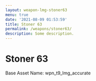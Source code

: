 ```yaml
---
layout: weapon-lmg-stoner63
menu: true
date: '2021-08-09 01:53:59'
title: Stoner 63
permalink: /weapons/stoner63/
description: Some description.
---
```


# Stoner 63

Base Asset Name: wpn_t9_lmg_accurate